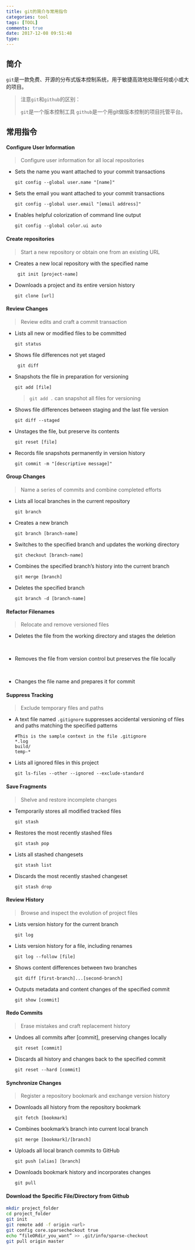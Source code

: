```yaml
---
title: git的简介与常用指令
categories: tool
tags: [TOOL]
comments: true
date: 2017-12-08 09:51:48
type:
---
```


## 简介

`git`是一款免费、开源的分布式版本控制系统，用于敏捷高效地处理任何或小或大的项目。

> 注意`git`和`github`的区别：
>
> `git`是一个版本控制工具
> `github`是一个用git做版本控制的项目托管平台。

<!--more-->





## 常用指令

#### Configure User Information

> Configure user information for all local repositories

- Sets the name you want attached to your commit transactions

  `git config --global user.name "[name]"`


- Sets the email you want attached to your commit transactions

  `git config --global user.email "[email address]"`


- Enables helpful colorization of command line output

  `git config --global color.ui auto`



#### Create repositories

> Start a new repository or obtain one from an existing URL

- Creates a new local repository with the specified name

  ` git init [project-name]`


- Downloads a project and its entire version history

  `git clone [url]`



####  Review Changes

> Review edits and craft a commit transaction

- Lists all new or modified files to be committed

  `git status`


- Shows file differences not yet staged

  ` git diff`


- Snapshots the file in preparation for versioning

  `git add [file]`

  > `git add .` can snapshot all files for versioning


- Shows file differences between staging and the last file version

  `git diff --staged`

- Unstages the file, but preserve its contents

  `git reset [file]`

- Records file snapshots permanently in version history

  `git commit -m "[descriptive message]"`



#### Group Changes

> Name a series of commits and combine completed efforts

- Lists all local branches in the current repository

  `git branch`

- Creates a new branch

  `git branch [branch-name]`

- Switches to the specified branch and updates the working directory

  `git checkout [branch-name]`

- Combines the specified branch’s history into the current branch

  `git merge [branch]`

- Deletes the specified branch

  `git branch -d [branch-name]`



#### Refactor Filenames

> Relocate and remove versioned files

- Deletes the file from the working directory and stages the deletion

  ​

- Removes the file from version control but preserves the file locally

  ​

- Changes the file name and prepares it for commit



#### Suppress Tracking

> Exclude temporary files and paths

- A text file named `.gitignore` suppresses accidental versioning of
  files and paths matching the specified patterns

  ```
  #This is the sample context in the file .gitignore
  *.log
  build/
  temp-*
  ```

- Lists all ignored files in this project

  `git ls-files --other --ignored --exclude-standard`



#### Save Fragments

> Shelve and restore incomplete changes

- Temporarily stores all modified tracked files

  `git stash`

- Restores the most recently stashed files

  `git stash pop`

- Lists all stashed changesets

  `git stash list`

- Discards the most recently stashed changeset

  `git stash drop`



#### Review History

> Browse and inspect the evolution of project files

- Lists version history for the current branch

  `git log`

- Lists version history for a file, including renames

  `git log --follow [file]`

- Shows content differences between two branches

  `git diff [first-branch]...[second-branch]`

- Outputs metadata and content changes of the specified commit

  `git show [commit]`



#### Redo Commits

> Erase mistakes and craft replacement history

- Undoes all commits after [commit], preserving changes locally

  `git reset [commit]`

- Discards all history and changes back to the specified commit

  `git reset --hard [commit]`



#### Synchronize Changes

> Register a repository bookmark and exchange version history

- Downloads all history from the repository bookmark

  `git fetch [bookmark]`

- Combines bookmark’s branch into current local branch

  `git merge [bookmark]/[branch]`

- Uploads all local branch commits to GitHub

  `git push [alias] [branch]`

- Downloads bookmark history and incorporates changes

  `git pull`



#### Download the Specific File/Directory from Github

```bash
mkdir project_folder
cd project_folder
git init
git remote add -f origin <url>
git config core.sparsecheckout true
echo “fileORdir_you_want” >> .git/info/sparse-checkout
git pull origin master
```

